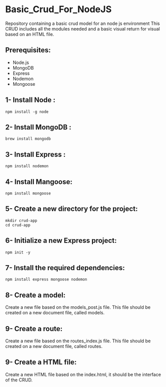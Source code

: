 # Basic_Crud_For_NodeJS
Repository containing a basic crud model for an node js environment
This CRUD includes all the modules needed and a basic visual return for visual based on an HTML file.

## Prerequisites:
-   Node.js
-   MongoDB
-   Express
-   Nodemon
-   Mongoose

## 1- Install Node : 

    npm install -g node

## 2- Install MongoDB :

    brew install mongodb

## 3- Install Express :

    npm install nodemon

## 4- Install Mangoose:

    npm install mongoose

## 5- Create a new directory for the project:

    mkdir crud-app
    cd crud-app
  
## 6- Initialize a new Express project:

    npm init -y

## 7- Install the required dependencies: 

    npm install express mongoose nodemon

## 8- Create a model:
Create a new file based on the models_post.js file. This file should be created on a new document file, called models.

## 9- Create a route:
Create a new file based on the routes_index.js file. This file should be created on a new document file, called routes.

## 9- Create a HTML file:
Create a new HTML file based on the index.html, it should be the interface of the CRUD.
